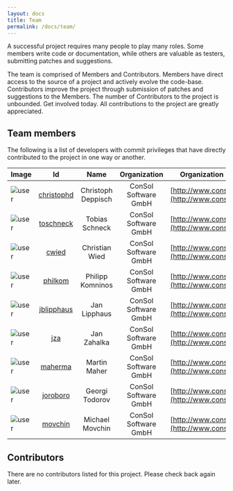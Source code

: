```yaml
---
layout: docs
title: Team
permalink: /docs/team/
---
```


A successful project requires many people to play many roles. Some members write code or documentation, while others are 
valuable as testers, submitting patches and suggestions.

The team is comprised of Members and Contributors. Members have direct access to the source of a project and actively 
evolve the code-base. Contributors improve the project through submission of patches and suggestions to the Members. 
The number of Contributors to the project is unbounded. Get involved today. All contributions to the project are greatly 
appreciated.

## Team members

The following is a list of developers with commit privileges that have directly contributed to the project in one way or 
another.

| Image | Id | Name | Organization | Organization URL | Roles |
|-------|:--:|:----:|:------------:|:----------------:|:-----:|
| ![user](${site.path}/img/user.png) | [christophd](http://github.com/christophd) | Christoph Deppisch | ConSol Software GmbH | [http://www.consol.de/](http://www.consol.de/) | Developer |
| ![user](${site.path}/img/user.png) | [toschneck](http://github.com/toschneck) | Tobias Schneck | ConSol Software GmbH | [http://www.consol.de/](http://www.consol.de/) | Developer |
| ![user](${site.path}/img/user.png) | [cwied](http://github.com/cwied) | Christian Wied | ConSol Software GmbH | [http://www.consol.de/](http://www.consol.de/) | Developer |
| ![user](${site.path}/img/user.png) | [philkom](http://github.com/philkom) | Philipp Komninos | ConSol Software GmbH | [http://www.consol.de/](http://www.consol.de/) | Developer |
| ![user](${site.path}/img/user.png) | [jblipphaus](http://github.com/jblipphaus) | Jan Lipphaus | ConSol Software GmbH | [http://www.consol.de/](http://www.consol.de/) | Developer |
| ![user](${site.path}/img/user.png) | [jza](http://github.com/jaza089) | Jan Zahalka | ConSol Software GmbH | [http://www.consol.de/](http://www.consol.de/) | Developer |
| ![user](${site.path}/img/user.png) | [maherma](http://github.com/martinmaher) | Martin Maher | ConSol Software GmbH | [http://www.consol.de/](http://www.consol.de/) | Developer |
| ![user](${site.path}/img/user.png) | [joroboro](http://github.com/joroboro) | Georgi Todorov | ConSol Software GmbH | [http://www.consol.de/](http://www.consol.de/) | Developer |
| ![user](${site.path}/img/user.png) | [movchin](http://github.com) | Michael Movchin | ConSol Software GmbH | [http://www.consol.de/](http://www.consol.de/) | Web Developer |

## Contributors

There are no contributors listed for this project. Please check back again later.